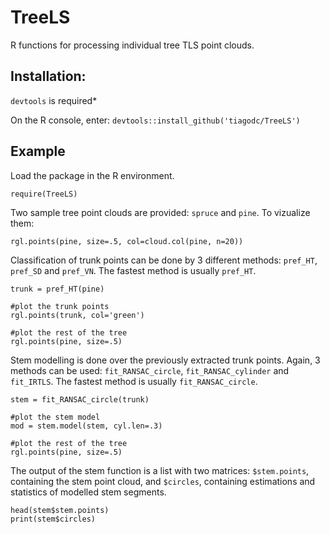 # TreeLS

R functions for processing individual tree TLS point clouds.

## Installation:
`devtools` is required*

On the R console, enter: `devtools::install_github('tiagodc/TreeLS')`

## Example

Load the package in the R environment.
```
require(TreeLS)
```

Two sample tree point clouds are provided: `spruce` and `pine`. To vizualize them:
```
rgl.points(pine, size=.5, col=cloud.col(pine, n=20))
```

Classification of trunk points can be done by 3 different methods: `pref_HT`, `pref_SD` and `pref_VN`. The fastest method is usually `pref_HT`.

```
trunk = pref_HT(pine)

#plot the trunk points
rgl.points(trunk, col='green')

#plot the rest of the tree
rgl.points(pine, size=.5)
```

Stem modelling is done over the previously extracted trunk points. Again, 3 methods can be used: `fit_RANSAC_circle`, `fit_RANSAC_cylinder` and `fit_IRTLS`. The fastest method is usually `fit_RANSAC_circle`.

```
stem = fit_RANSAC_circle(trunk)

#plot the stem model
mod = stem.model(stem, cyl.len=.3)

#plot the rest of the tree
rgl.points(pine, size=.5)
```

The output of the stem function is a list with two matrices: `$stem.points`, containing the stem point cloud, and `$circles`, containing estimations and statistics of modelled stem segments.

```
head(stem$stem.points)
print(stem$circles)
```

